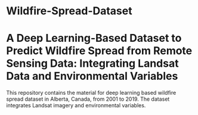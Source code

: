 # Wildfire-Spread-Dataset
# A Deep Learning-Based Dataset to Predict Wildfire Spread from Remote Sensing Data: Integrating Landsat Data and Environmental Variables
This repository contains the material for deep learning based wildfire spread dataset in Alberta, Canada, from 2001 to 2019. The dataset integrates Landsat imagery and environmental variables.
